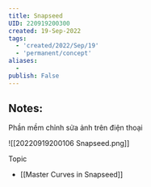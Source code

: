 ```yaml
---
title: Snapseed
UID: 220919200300
created: 19-Sep-2022
tags:
  - 'created/2022/Sep/19'
  - 'permanent/concept'
aliases:
  - 
publish: False
---
```

## Notes:
Phần mềm chỉnh sửa ảnh trên điện thoại

![[20220919200106 Snapseed.png]]

Topic
- [[Master Curves in Snapseed]]


